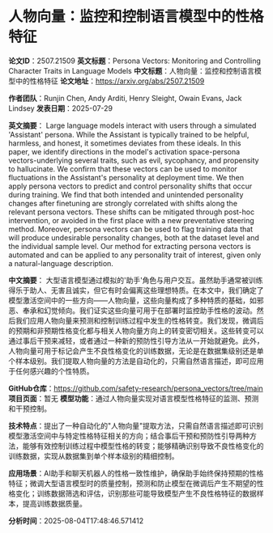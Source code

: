 # 人物向量：监控和控制语言模型中的性格特征

**论文ID**：2507.21509
**英文标题**：Persona Vectors: Monitoring and Controlling Character Traits in Language Models
**中文标题**：人物向量：监控和控制语言模型中的性格特征
**论文地址**：https://arxiv.org/abs/2507.21509

**作者团队**：Runjin Chen, Andy Arditi, Henry Sleight, Owain Evans, Jack Lindsey
**发表日期**：2025-07-29

**英文摘要**：
Large language models interact with users through a simulated 'Assistant'
persona. While the Assistant is typically trained to be helpful, harmless, and
honest, it sometimes deviates from these ideals. In this paper, we identify
directions in the model's activation space-persona vectors-underlying several
traits, such as evil, sycophancy, and propensity to hallucinate. We confirm
that these vectors can be used to monitor fluctuations in the Assistant's
personality at deployment time. We then apply persona vectors to predict and
control personality shifts that occur during training. We find that both
intended and unintended personality changes after finetuning are strongly
correlated with shifts along the relevant persona vectors. These shifts can be
mitigated through post-hoc intervention, or avoided in the first place with a
new preventative steering method. Moreover, persona vectors can be used to flag
training data that will produce undesirable personality changes, both at the
dataset level and the individual sample level. Our method for extracting
persona vectors is automated and can be applied to any personality trait of
interest, given only a natural-language description.

**中文摘要**：
大型语言模型通过模拟的'助手'角色与用户交互。虽然助手通常被训练得乐于助人、无害且诚实，但它有时会偏离这些理想特质。在本文中，我们确定了模型激活空间中的一些方向——人物向量，这些向量构成了多种特质的基础，如邪恶、奉承和幻觉倾向。我们证实这些向量可用于在部署时监控助手性格的波动。然后我们应用人物向量来预测和控制训练过程中发生的性格转变。我们发现，微调后的预期和非预期性格变化都与相关人物向量方向上的转变密切相关。这些转变可以通过事后干预来减轻，或者通过一种新的预防性引导方法从一开始就避免。此外，人物向量可用于标记会产生不良性格变化的训练数据，无论是在数据集级别还是单个样本级别。我们提取人物向量的方法是自动化的，只需自然语言描述，即可应用于任何感兴趣的个性特质。

**GitHub仓库**：https://github.com/safety-research/persona_vectors/tree/main
**项目页面**：暂无
**模型功能**：通过人物向量实现对语言模型性格特征的监测、预测和干预控制。

**技术特点**：提出了一种自动化的"人物向量"提取方法，只需自然语言描述即可识别模型激活空间中与特定性格特征相关的方向；结合事后干预和预防性引导两种方法，能够有效控制训练过程中模型性格的转变；能够精确识别导致不良性格变化的训练数据，实现从数据集到单个样本级别的精细控制。

**应用场景**：AI助手和聊天机器人的性格一致性维护，确保助手始终保持预期的性格特征；微调大型语言模型时的质量控制，预测和防止模型在微调后产生不期望的性格变化；训练数据筛选和评估，识别那些可能导致模型产生不良性格特征的数据样本，提高训练数据质量。

**分析时间**：2025-08-04T17:48:46.571412